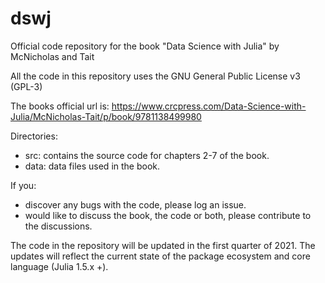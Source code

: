 # dswj
Official code repository for the book "Data Science with Julia" by McNicholas and Tait

All the code in this repository uses the GNU General Public License v3 (GPL-3) 

The books official url is:
https://www.crcpress.com/Data-Science-with-Julia/McNicholas-Tait/p/book/9781138499980

Directories:
+  src: contains the source code for chapters 2-7 of the book. 
+  data: data files used in the book.

If you:
+ discover any bugs with the code, please log an issue.
+ would like to discuss the book, the code or both, please contribute to the discussions.

The code in the repository will be updated in the first quarter of 2021. The updates will reflect the current state of the package ecosystem and core language (Julia 1.5.x +). 
